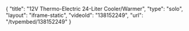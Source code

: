 {
    "title": "12V Thermo-Electric 24-Liter Cooler\/Warmer",
    "type": "solo",
    "layout": "iframe-static",
    "videoId": "138152249",
    "url": "\/tvpembed\/138152249"
}